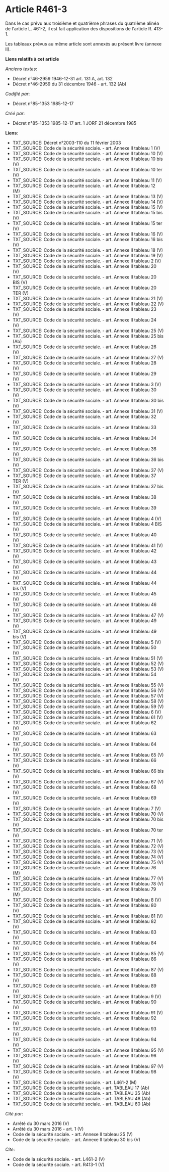 # Article R461-3

Dans le cas prévu aux troisième et quatrième phrases du quatrième alinéa de l'article L. 461-2, il est fait application des
dispositions de l'article R. 413-1. 

Les tableaux prévus au même article sont annexés au présent livre (annexe II).

**Liens relatifs à cet article**

_Anciens textes_:

  - Décret n°46-2959 1946-12-31 art. 131 A, art. 132
  - Décret n°46-2959 du 31 décembre 1946 - art. 132 (Ab)

_Codifié par_:

  - Décret n°85-1353 1985-12-17

_Créé par_:

  - Décret n°85-1353 1985-12-17 art. 1 JORF 21 décembre 1985

**Liens**:

  - TXT_SOURCE: Décret n°2003-110 du 11 février 2003
  - TXT_SOURCE: Code de la sécurité sociale. - art. Annexe II tableau 1 (V)
  - TXT_SOURCE: Code de la sécurité sociale. - art. Annexe II tableau 10 (V)
  - TXT_SOURCE: Code de la sécurité sociale. - art. Annexe II tableau 10 bis (V)
  - TXT_SOURCE: Code de la sécurité sociale. - art. Annexe II tableau 10 ter (V)
  - TXT_SOURCE: Code de la sécurité sociale. - art. Annexe II tableau 11 (V)
  - TXT_SOURCE: Code de la sécurité sociale. - art. Annexe II tableau 12 (M)
  - TXT_SOURCE: Code de la sécurité sociale. - art. Annexe II tableau 13 (V)
  - TXT_SOURCE: Code de la sécurité sociale. - art. Annexe II tableau 14 (V)
  - TXT_SOURCE: Code de la sécurité sociale. - art. Annexe II tableau 15 (V)
  - TXT_SOURCE: Code de la sécurité sociale. - art. Annexe II tableau 15 bis (V)
  - TXT_SOURCE: Code de la sécurité sociale. - art. Annexe II tableau 15 ter (V)
  - TXT_SOURCE: Code de la sécurité sociale. - art. Annexe II tableau 16 (V)
  - TXT_SOURCE: Code de la sécurité sociale. - art. Annexe II tableau 16 bis (V)
  - TXT_SOURCE: Code de la sécurité sociale. - art. Annexe II tableau 18 (V)
  - TXT_SOURCE: Code de la sécurité sociale. - art. Annexe II tableau 19 (V)
  - TXT_SOURCE: Code de la sécurité sociale. - art. Annexe II tableau 2 (V)
  - TXT_SOURCE: Code de la sécurité sociale. - art. Annexe II tableau 20 (V)
  - TXT_SOURCE: Code de la sécurité sociale. - art. Annexe II tableau 20 BIS (V)
  - TXT_SOURCE: Code de la sécurité sociale. - art. Annexe II tableau 20 TER (V)
  - TXT_SOURCE: Code de la sécurité sociale. - art. Annexe II tableau 21 (V)
  - TXT_SOURCE: Code de la sécurité sociale. - art. Annexe II tableau 22 (V)
  - TXT_SOURCE: Code de la sécurité sociale. - art. Annexe II tableau 23 (V)
  - TXT_SOURCE: Code de la sécurité sociale. - art. Annexe II tableau 24 (V)
  - TXT_SOURCE: Code de la sécurité sociale. - art. Annexe II tableau 25 (V)
  - TXT_SOURCE: Code de la sécurité sociale. - art. Annexe II tableau 25 bis (Ab)
  - TXT_SOURCE: Code de la sécurité sociale. - art. Annexe II tableau 26 (V)
  - TXT_SOURCE: Code de la sécurité sociale. - art. Annexe II tableau 27 (V)
  - TXT_SOURCE: Code de la sécurité sociale. - art. Annexe II tableau 28 (V)
  - TXT_SOURCE: Code de la sécurité sociale. - art. Annexe II tableau 29 (V)
  - TXT_SOURCE: Code de la sécurité sociale. - art. Annexe II tableau 3 (V)
  - TXT_SOURCE: Code de la sécurité sociale. - art. Annexe II tableau 30 (V)
  - TXT_SOURCE: Code de la sécurité sociale. - art. Annexe II tableau 30 bis (V)
  - TXT_SOURCE: Code de la sécurité sociale. - art. Annexe II tableau 31 (V)
  - TXT_SOURCE: Code de la sécurité sociale. - art. Annexe II tableau 32 (V)
  - TXT_SOURCE: Code de la sécurité sociale. - art. Annexe II tableau 33 (V)
  - TXT_SOURCE: Code de la sécurité sociale. - art. Annexe II tableau 34 (V)
  - TXT_SOURCE: Code de la sécurité sociale. - art. Annexe II tableau 36 (V)
  - TXT_SOURCE: Code de la sécurité sociale. - art. Annexe II tableau 36 bis (V)
  - TXT_SOURCE: Code de la sécurité sociale. - art. Annexe II tableau 37 (V)
  - TXT_SOURCE: Code de la sécurité sociale. - art. Annexe II tableau 37 TER (V)
  - TXT_SOURCE: Code de la sécurité sociale. - art. Annexe II tableau 37 bis (V)
  - TXT_SOURCE: Code de la sécurité sociale. - art. Annexe II tableau 38 (V)
  - TXT_SOURCE: Code de la sécurité sociale. - art. Annexe II tableau 39 (V)
  - TXT_SOURCE: Code de la sécurité sociale. - art. Annexe II tableau 4 (V)
  - TXT_SOURCE: Code de la sécurité sociale. - art. Annexe II tableau 4 BIS (V)
  - TXT_SOURCE: Code de la sécurité sociale. - art. Annexe II tableau 40 (V)
  - TXT_SOURCE: Code de la sécurité sociale. - art. Annexe II tableau 41 (V)
  - TXT_SOURCE: Code de la sécurité sociale. - art. Annexe II tableau 42 (V)
  - TXT_SOURCE: Code de la sécurité sociale. - art. Annexe II tableau 43 (V)
  - TXT_SOURCE: Code de la sécurité sociale. - art. Annexe II tableau 44 (V)
  - TXT_SOURCE: Code de la sécurité sociale. - art. Annexe II tableau 44 bis (V)
  - TXT_SOURCE: Code de la sécurité sociale. - art. Annexe II tableau 45 (V)
  - TXT_SOURCE: Code de la sécurité sociale. - art. Annexe II tableau 46 (V)
  - TXT_SOURCE: Code de la sécurité sociale. - art. Annexe II tableau 47 (V)
  - TXT_SOURCE: Code de la sécurité sociale. - art. Annexe II tableau 49 (V)
  - TXT_SOURCE: Code de la sécurité sociale. - art. Annexe II tableau 49 bis (V)
  - TXT_SOURCE: Code de la sécurité sociale. - art. Annexe II tableau 5 (V)
  - TXT_SOURCE: Code de la sécurité sociale. - art. Annexe II tableau 50 (V)
  - TXT_SOURCE: Code de la sécurité sociale. - art. Annexe II tableau 51 (V)
  - TXT_SOURCE: Code de la sécurité sociale. - art. Annexe II tableau 52 (V)
  - TXT_SOURCE: Code de la sécurité sociale. - art. Annexe II tableau 53 (V)
  - TXT_SOURCE: Code de la sécurité sociale. - art. Annexe II tableau 54 (V)
  - TXT_SOURCE: Code de la sécurité sociale. - art. Annexe II tableau 55 (V)
  - TXT_SOURCE: Code de la sécurité sociale. - art. Annexe II tableau 56 (V)
  - TXT_SOURCE: Code de la sécurité sociale. - art. Annexe II tableau 57 (V)
  - TXT_SOURCE: Code de la sécurité sociale. - art. Annexe II tableau 58 (V)
  - TXT_SOURCE: Code de la sécurité sociale. - art. Annexe II tableau 59 (V)
  - TXT_SOURCE: Code de la sécurité sociale. - art. Annexe II tableau 6 (V)
  - TXT_SOURCE: Code de la sécurité sociale. - art. Annexe II tableau 61 (V)
  - TXT_SOURCE: Code de la sécurité sociale. - art. Annexe II tableau 62 (V)
  - TXT_SOURCE: Code de la sécurité sociale. - art. Annexe II tableau 63 (V)
  - TXT_SOURCE: Code de la sécurité sociale. - art. Annexe II tableau 64 (V)
  - TXT_SOURCE: Code de la sécurité sociale. - art. Annexe II tableau 65 (V)
  - TXT_SOURCE: Code de la sécurité sociale. - art. Annexe II tableau 66 (V)
  - TXT_SOURCE: Code de la sécurité sociale. - art. Annexe II tableau 66 bis (V)
  - TXT_SOURCE: Code de la sécurité sociale. - art. Annexe II tableau 67 (V)
  - TXT_SOURCE: Code de la sécurité sociale. - art. Annexe II tableau 68 (V)
  - TXT_SOURCE: Code de la sécurité sociale. - art. Annexe II tableau 69 (V)
  - TXT_SOURCE: Code de la sécurité sociale. - art. Annexe II tableau 7 (V)
  - TXT_SOURCE: Code de la sécurité sociale. - art. Annexe II tableau 70 (V)
  - TXT_SOURCE: Code de la sécurité sociale. - art. Annexe II tableau 70 bis (V)
  - TXT_SOURCE: Code de la sécurité sociale. - art. Annexe II tableau 70 ter (V)
  - TXT_SOURCE: Code de la sécurité sociale. - art. Annexe II tableau 71 (V)
  - TXT_SOURCE: Code de la sécurité sociale. - art. Annexe II tableau 72 (V)
  - TXT_SOURCE: Code de la sécurité sociale. - art. Annexe II tableau 73 (V)
  - TXT_SOURCE: Code de la sécurité sociale. - art. Annexe II tableau 74 (V)
  - TXT_SOURCE: Code de la sécurité sociale. - art. Annexe II tableau 75 (V)
  - TXT_SOURCE: Code de la sécurité sociale. - art. Annexe II tableau 76 (M)
  - TXT_SOURCE: Code de la sécurité sociale. - art. Annexe II tableau 77 (V)
  - TXT_SOURCE: Code de la sécurité sociale. - art. Annexe II tableau 78 (V)
  - TXT_SOURCE: Code de la sécurité sociale. - art. Annexe II tableau 79 (M)
  - TXT_SOURCE: Code de la sécurité sociale. - art. Annexe II tableau 8 (V)
  - TXT_SOURCE: Code de la sécurité sociale. - art. Annexe II tableau 80 (V)
  - TXT_SOURCE: Code de la sécurité sociale. - art. Annexe II tableau 81 (V)
  - TXT_SOURCE: Code de la sécurité sociale. - art. Annexe II tableau 82 (V)
  - TXT_SOURCE: Code de la sécurité sociale. - art. Annexe II tableau 83 (V)
  - TXT_SOURCE: Code de la sécurité sociale. - art. Annexe II tableau 84 (V)
  - TXT_SOURCE: Code de la sécurité sociale. - art. Annexe II tableau 85 (V)
  - TXT_SOURCE: Code de la sécurité sociale. - art. Annexe II tableau 86 (V)
  - TXT_SOURCE: Code de la sécurité sociale. - art. Annexe II tableau 87 (V)
  - TXT_SOURCE: Code de la sécurité sociale. - art. Annexe II tableau 88 (V)
  - TXT_SOURCE: Code de la sécurité sociale. - art. Annexe II tableau 89 (V)
  - TXT_SOURCE: Code de la sécurité sociale. - art. Annexe II tableau 9 (V)
  - TXT_SOURCE: Code de la sécurité sociale. - art. Annexe II tableau 90 (V)
  - TXT_SOURCE: Code de la sécurité sociale. - art. Annexe II tableau 91 (V)
  - TXT_SOURCE: Code de la sécurité sociale. - art. Annexe II tableau 92 (V)
  - TXT_SOURCE: Code de la sécurité sociale. - art. Annexe II tableau 93 (V)
  - TXT_SOURCE: Code de la sécurité sociale. - art. Annexe II tableau 94 (V)
  - TXT_SOURCE: Code de la sécurité sociale. - art. Annexe II tableau 95 (V)
  - TXT_SOURCE: Code de la sécurité sociale. - art. Annexe II tableau 96 (V)
  - TXT_SOURCE: Code de la sécurité sociale. - art. Annexe II tableau 97 (V)
  - TXT_SOURCE: Code de la sécurité sociale. - art. Annexe II tableau 98 (V)
  - TXT_SOURCE: Code de la sécurité sociale. - art. L461-2 (M)
  - TXT_SOURCE: Code de la sécurité sociale. - art. TABLEAU 17 (Ab)
  - TXT_SOURCE: Code de la sécurité sociale. - art. TABLEAU 35 (Ab)
  - TXT_SOURCE: Code de la sécurité sociale. - art. TABLEAU 48 (Ab)
  - TXT_SOURCE: Code de la sécurité sociale. - art. TABLEAU 60 (Ab)

_Cité par_:

  - Arrêté du 30 mars 2016 (V)
  - Arrêté du 30 mars 2016 - art. 1 (V)
  - Code de la sécurité sociale. - art. Annexe II tableau 25 (V)
  - Code de la sécurité sociale. - art. Annexe II tableau 30 bis (V)

_Cite_:

  - Code de la sécurité sociale. - art. L461-2 (V)
  - Code de la sécurité sociale. - art. R413-1 (V)
